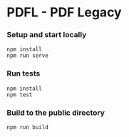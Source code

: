 # PDFL - PDF Legacy

### Setup and start locally
```shell
npm install
npm run serve
```

### Run tests
```shell
npm install
npm test
```

### Build to the public directory
```shell
npm run build
```
